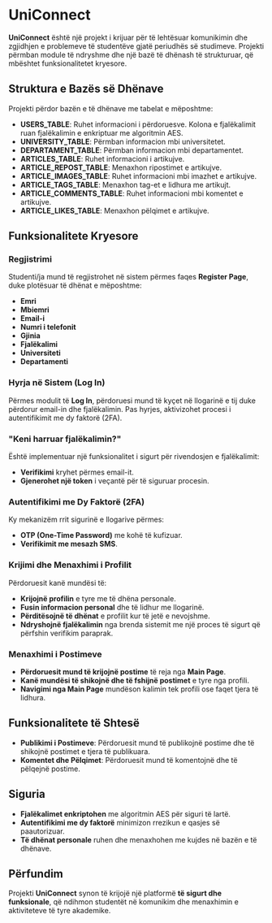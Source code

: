 # **UniConnect**

**UniConnect** është një projekt i krijuar për të lehtësuar komunikimin dhe zgjidhjen e problemeve të studentëve gjatë periudhës së studimeve. Projekti përmban module të ndryshme dhe një bazë të dhënash të strukturuar, që mbështet funksionalitetet kryesore.

## **Struktura e Bazës së Dhënave**

Projekti përdor bazën e të dhënave me tabelat e mëposhtme:

- **USERS_TABLE**: Ruhet informacioni i përdoruesve. Kolona e fjalëkalimit ruan fjalëkalimin e enkriptuar me algoritmin AES.
- **UNIVERSITY_TABLE**: Përmban informacion mbi universitetet.
- **DEPARTAMENT_TABLE**: Përmban informacion mbi departamentet.
- **ARTICLES_TABLE**: Ruhet informacioni i artikujve.
- **ARTICLE_REPOST_TABLE**: Menaxhon ripostimet e artikujve.
- **ARTICLE_IMAGES_TABLE**: Ruhet informacioni mbi imazhet e artikujve.
- **ARTICLE_TAGS_TABLE**: Menaxhon tag-et e lidhura me artikujt.
- **ARTICLE_COMMENTS_TABLE**: Ruhet informacioni mbi komentet e artikujve.
- **ARTICLE_LIKES_TABLE**: Menaxhon pëlqimet e artikujve.

## **Funksionalitete Kryesore**

### **Regjistrimi**

Studenti/ja mund të regjistrohet në sistem përmes faqes **Register Page**, duke plotësuar të dhënat e mëposhtme:
- **Emri**
- **Mbiemri**
- **Email-i**
- **Numri i telefonit**
- **Gjinia**
- **Fjalëkalimi**
- **Universiteti**
- **Departamenti**

### **Hyrja në Sistem (Log In)**

Përmes modulit të **Log In**, përdoruesi mund të kyçet në llogarinë e tij duke përdorur email-in dhe fjalëkalimin. Pas hyrjes, aktivizohet procesi i autentifikimit me dy faktorë (2FA).

### **"Keni harruar fjalëkalimin?"**

Është implementuar një funksionalitet i sigurt për rivendosjen e fjalëkalimit:
- **Verifikimi** kryhet përmes email-it.
- **Gjenerohet një token** i veçantë për të siguruar procesin.

### **Autentifikimi me Dy Faktorë (2FA)**

Ky mekanizëm rrit sigurinë e llogarive përmes:
- **OTP (One-Time Password)** me kohë të kufizuar.
- **Verifikimit me mesazh SMS**.

### **Krijimi dhe Menaxhimi i Profilit**

Përdoruesit kanë mundësi të:
- **Krijojnë profilin** e tyre me të dhëna personale.
- **Fusin informacion personal** dhe të lidhur me llogarinë.
- **Përditësojnë të dhënat** e profilit kur të jetë e nevojshme.
- **Ndryshojnë fjalëkalimin** nga brenda sistemit me një proces të sigurt që përfshin verifikim paraprak.

### **Menaxhimi i Postimeve**

- **Përdoruesit mund të krijojnë postime** të reja nga **Main Page**.
- **Kanë mundësi të shikojnë dhe të fshijnë postimet** e tyre nga profili.
- **Navigimi nga Main Page** mundëson kalimin tek profili ose faqet tjera të lidhura.

## **Funksionalitete të Shtesë**

- **Publikimi i Postimeve**: Përdoruesit mund të publikojnë postime dhe të shikojnë postimet e tjera të publikuara.
- **Komentet dhe Pëlqimet**: Përdoruesit mund të komentojnë dhe të pëlqejnë postime.

## **Siguria**

- **Fjalëkalimet enkriptohen** me algoritmin AES për siguri të lartë.
- **Autentifikimi me dy faktorë** minimizon rrezikun e qasjes së paautorizuar.
- **Të dhënat personale** ruhen dhe menaxhohen me kujdes në bazën e të dhënave.

## **Përfundim**

Projekti **UniConnect** synon të krijojë një platformë **të sigurt dhe funksionale**, që ndihmon studentët në komunikim dhe menaxhimin e aktiviteteve të tyre akademike.
